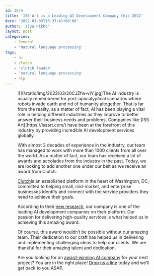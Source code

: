 ```yaml
---
id: 3876
title: 'ISS Art is a Leading AI Development Company this 2022'
date: '2022-03-03T16:37:41+08:00'
author: 'Ilya Pikho'
layout: post
categories:
    - General
    - 'Natural language processing'
tags:
    - ai
    - clutch
    - 'clutch leader'
    - 'natural language processing'
    - nlp
---
```


<figure class="wp-block-image size-large is-style-default">![](/static/img/2022/03/20CJZfw-vIY.jpg)The AI industry is usually remembered for post-apocalyptical scenarios where robots invade earth and rid of humanity altogether. That is far from the reality, as a matter of fact, AI has been playing a vital role in helping different industries as they improve to better answer their business needs and problems. Companies like [ISS Art](https://issart.com/) have been at the forefront of this industry by providing incredible AI development services globally.

With almost 2 decades of experience in the industry, our team has managed to work with more than 1000 clients from all over the world. As a matter of fact, our team has received a lot of awards and accolades from the industry in the past. Today, we are looking to add another one under our belt as we receive an award from Clutch.

[Clutch](https://clutch.co/profile/iss-art)is an established platform in the heart of Washington, DC, committed to helping small, mid-market, and enterprise businesses identify and connect with the service providers they need to achieve their goals.

According to their [new research](https://clutch.co/developers/artificial-intelligence/natural-language-processing/leaders-matrix), our company is one of the leading AI development companies on their platform. Our passion for delivering high-quality services is what helped us in achieving this amazing award.

Of course, this award wouldn’t be possible without our amazing team. Their dedication to our craft has helped us in delivering and implementing challenging ideas to help our clients. We are thankful for their amazing talent and dedication.

Are you looking for an [award-winning AI company](https://issart.com/) for your next project? You are in the right place! [Drop us a line](https://issart.com/contacts/) today and we’ll get back to you ASAP.